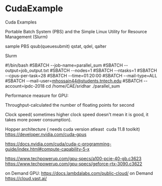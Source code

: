 # CudaExample
Cuda Examples 

Portable Batch System (PBS) and the Simple Linux Utility for Resource Management (Slurm) 

sample PBS 
qsub(queuesubmit) qstat, qdel, qalter

Slurm

#!/bin/bash
#SBATCH --job-name=parallel_sum
#SBATCH --output=job_output.txt
#SBATCH --nodes=1
#SBATCH --ntasks=1
#SBATCH --cpus-per-task=28
#SBATCH --time=01:20:00
#SBATCH --mail-type=ALL
#SBATCH --mail-user=mhossain44@students.tntech.edu
#SBATCH --account=ipdc-2018
cd /home/CAE/sridhar
./parallel_sum


Performance measure for GPU:

Throughput-calculated the number of floating points for second


Clock speed( sometimes higher clock speed doesn't mean it is good, it takes more power consumption).

Hopper architecture ( needs cuda version atleast  cuda 11.8 toolkit)
https://developer.nvidia.com/cuda-gpus

https://docs.nvidia.com/cuda/cuda-c-programming-guide/index.html#compute-capability-5-x

https://www.techpowerup.com/gpu-specs/a100-pcie-40-gb.c3623
https://www.techpowerup.com/gpu-specs/geforce-rtx-3090.c3622


on Demand GPU: https://docs.lambdalabs.com/public-cloud/
on Demand https://cloud.vast.ai/



